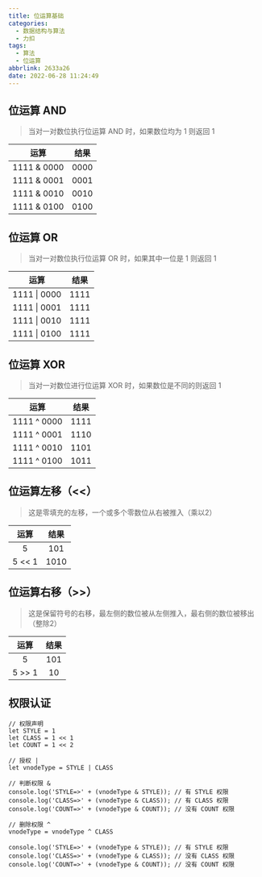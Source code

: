 ```yaml
---
title: 位运算基础
categories:
  - 数据结构与算法
  - 力扣
tags:
  - 算法
  - 位运算
abbrlink: 2633a26
date: 2022-06-28 11:24:49
---
```

## 位运算 AND
> 当对一对数位执行位运算 AND 时，如果数位均为 1 则返回 1

|运算	|结果|
|:-----:|:----:|
|1111 & 0000|	0000|
|1111 & 0001|	0001|
|1111 & 0010|	0010|
|1111 & 0100|	0100|


## 位运算 OR
> 当对一对数位执行位运算 OR 时，如果其中一位是 1 则返回 1

|运算	|结果|
|:-----:|:----:|
|	1111 \| 0000	|1111|
|	1111 \| 0001	|1111|
|	1111 \| 0010	|1111|
|	1111 \| 0100	|1111|


## 位运算 XOR
> 当对一对数位进行位运算 XOR 时，如果数位是不同的则返回 1

|运算	|结果|
|:-----:|:----:|
|	1111 ^ 0000	|1111|
|	1111 ^ 0001	|1110|
|	1111 ^ 0010	|1101|
|	1111 ^ 0100	|1011|


## 位运算左移（<<）
> 这是零填充的左移，一个或多个零数位从右被推入（乘以2）

|运算	|结果|
|:-----:|:----:|
|	5	|101|
|	5 << 1|	1010|


## 位运算右移（>>）
> 这是保留符号的右移，最左侧的数位被从左侧推入，最右侧的数位被移出（整除2）

|运算	|结果|
|:-----:|:----:|
|	5	|101|
|	5 >> 1|	10|


## 权限认证
```JS
// 权限声明
let STYLE = 1
let CLASS = 1 << 1
let COUNT = 1 << 2

// 授权 |
let vnodeType = STYLE | CLASS

// 判断权限 &
console.log('STYLE=>' + (vnodeType & STYLE)); // 有 STYLE 权限
console.log('CLASS=>' + (vnodeType & CLASS)); // 有 CLASS 权限
console.log('COUNT=>' + (vnodeType & COUNT)); // 没有 COUNT 权限

// 删除权限 ^
vnodeType = vnodeType ^ CLASS

console.log('STYLE=>' + (vnodeType & STYLE)); // 有 STYLE 权限
console.log('CLASS=>' + (vnodeType & CLASS)); // 没有 CLASS 权限
console.log('COUNT=>' + (vnodeType & COUNT)); // 没有 COUNT 权限
```